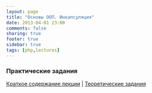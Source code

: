 ```yaml
---
layout: page
title: "Основы ООП. Инкапсуляция"
date: 2013-04-01 23:00
comments: false
sharing: true
footer: true
sidebar: true
tags: [php,lectures]
---
```

### Практические задания

[Краткое содержание лекции](09-basics-of-oop-encapsulation.html) |
[Теоретические задания](09-basics-of-oop-encapsulation-theoretical-tasks.html)